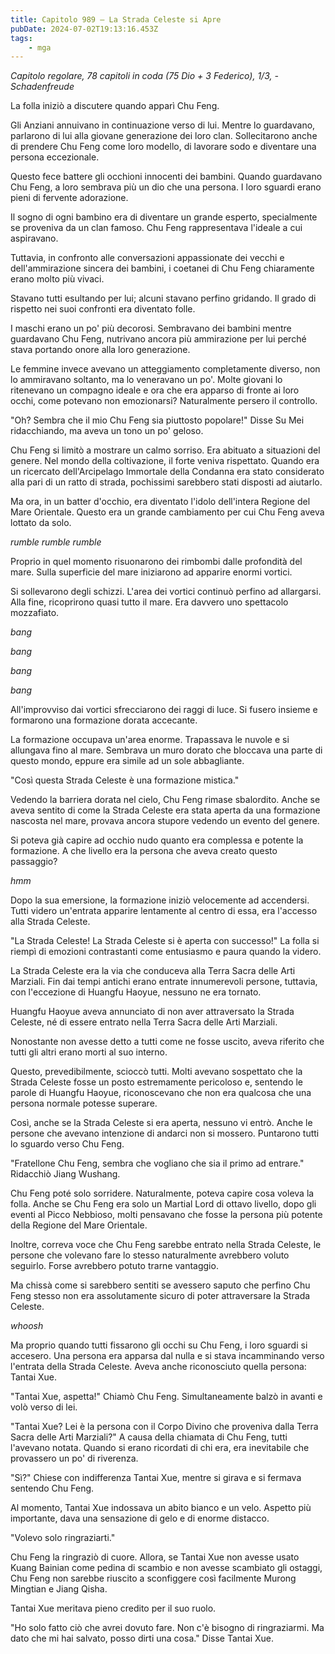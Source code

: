 ```yaml
---
title: Capitolo 989 – La Strada Celeste si Apre
pubDate: 2024-07-02T19:13:16.453Z
tags:
    - mga
---
```



<em>Capitolo regolare,
78 capitoli in coda (75 Dio + 3 Federico), 1/3,
-Schadenfreude</em>


La folla iniziò a discutere quando apparì Chu Feng.


Gli Anziani annuivano in continuazione verso di lui. Mentre lo guardavano, parlarono di lui alla giovane generazione dei loro clan. Sollecitarono anche di prendere Chu Feng come loro modello, di lavorare sodo e diventare una persona eccezionale.


Questo fece battere gli occhioni innocenti dei bambini. Quando guardavano Chu Feng, a loro sembrava più un dio che una persona. I loro sguardi erano pieni di fervente adorazione.


Il sogno di ogni bambino era di diventare un grande esperto, specialmente se proveniva da un clan famoso. Chu Feng rappresentava l'ideale a cui aspiravano.


Tuttavia, in confronto alle conversazioni appassionate dei vecchi e dell'ammirazione sincera dei bambini, i coetanei di Chu Feng chiaramente erano molto più vivaci.


Stavano tutti esultando per lui; alcuni stavano perfino gridando. Il grado di rispetto nei suoi confronti era diventato folle.


I maschi erano un po' più decorosi. Sembravano dei bambini mentre guardavano Chu Feng, nutrivano ancora più ammirazione per lui perché stava portando onore alla loro generazione.


Le femmine invece avevano un atteggiamento completamente diverso, non lo ammiravano soltanto, ma lo veneravano un po'. Molte giovani lo ritenevano un compagno ideale e ora che era apparso di fronte ai loro occhi, come potevano non emozionarsi? Naturalmente persero il controllo.


"Oh? Sembra che il mio Chu Feng sia piuttosto popolare!" Disse Su Mei ridacchiando, ma aveva un tono un po' geloso.


Chu Feng si limitò a mostrare un calmo sorriso. Era abituato a situazioni del genere. Nel mondo della coltivazione, il forte veniva rispettato. Quando era un ricercato dell'Arcipelago Immortale della Condanna era stato considerato alla pari di un ratto di strada, pochissimi sarebbero stati disposti ad aiutarlo.


Ma ora, in un batter d'occhio, era diventato l'idolo dell'intera Regione del Mare Orientale. Questo era un grande cambiamento per cui Chu Feng aveva lottato da solo.


*rumble rumble rumble*


Proprio in quel momento risuonarono dei rimbombi dalle profondità del mare. Sulla superficie del mare iniziarono ad apparire enormi vortici.


Si sollevarono degli schizzi. L'area dei vortici continuò perfino ad allargarsi. Alla fine, ricoprirono quasi tutto il mare. Era davvero uno spettacolo mozzafiato.


*bang*


*bang*


*bang*


*bang*


All'improvviso dai vortici sfrecciarono dei raggi di luce. Si fusero insieme e formarono una formazione dorata accecante.


La formazione occupava un'area enorme. Trapassava le nuvole e si allungava fino al mare. Sembrava un muro dorato che bloccava una parte di questo mondo, eppure era simile ad un sole abbagliante.


"Così questa Strada Celeste è una formazione mistica."


Vedendo la barriera dorata nel cielo, Chu Feng rimase sbalordito. Anche se aveva sentito di come la Strada Celeste era stata aperta da una formazione nascosta nel mare, provava ancora stupore vedendo un evento del genere.


Si poteva già capire ad occhio nudo quanto era complessa e potente la formazione. A che livello era la persona che aveva creato questo passaggio?


*hmm*


Dopo la sua emersione, la formazione iniziò velocemente ad accendersi. Tutti videro un'entrata apparire lentamente al centro di essa, era l'accesso alla Strada Celeste.


"La Strada Celeste! La Strada Celeste si è aperta con successo!" La folla si riempì di emozioni contrastanti come entusiasmo e paura quando la videro.


La Strada Celeste era la via che conduceva alla Terra Sacra delle Arti Marziali. Fin dai tempi antichi erano entrate innumerevoli persone, tuttavia, con l'eccezione di Huangfu Haoyue, nessuno ne era tornato.


Huangfu Haoyue aveva annunciato di non aver attraversato la Strada Celeste, né di essere entrato nella Terra Sacra delle Arti Marziali.


Nonostante non avesse detto a tutti come ne fosse uscito, aveva riferito che tutti gli altri erano morti al suo interno.


Questo, prevedibilmente, scioccò tutti. Molti avevano sospettato che la Strada Celeste fosse un posto estremamente pericoloso e, sentendo le parole di Huangfu Haoyue, riconoscevano che non era qualcosa che una persona normale potesse superare.


Così, anche se la Strada Celeste si era aperta, nessuno vi entrò. Anche le persone che avevano intenzione di andarci non si mossero. Puntarono tutti lo sguardo verso Chu Feng.


"Fratellone Chu Feng, sembra che vogliano che sia il primo ad entrare." Ridacchiò Jiang Wushang.


Chu Feng poté solo sorridere. Naturalmente, poteva capire cosa voleva la folla. Anche se Chu Feng era solo un Martial Lord di ottavo livello, dopo gli eventi al Picco Nebbioso, molti pensavano che fosse la persona più potente della Regione del Mare Orientale.


Inoltre, correva voce che Chu Feng sarebbe entrato nella Strada Celeste, le persone che volevano fare lo stesso naturalmente avrebbero voluto seguirlo. Forse avrebbero potuto trarne vantaggio.


Ma chissà come si sarebbero sentiti se avessero saputo che perfino Chu Feng stesso non era assolutamente sicuro di poter attraversare la Strada Celeste.


*whoosh*


Ma proprio quando tutti fissarono gli occhi su Chu Feng, i loro sguardi si accesero. Una persona era apparsa dal nulla e si stava incamminando verso l'entrata della Strada Celeste. Aveva anche riconosciuto quella persona: Tantai Xue.


"Tantai Xue, aspetta!" Chiamò Chu Feng. Simultaneamente balzò in avanti e volò verso di lei.


"Tantai Xue? Lei è la persona con il Corpo Divino che proveniva dalla Terra Sacra delle Arti Marziali?" A causa della chiamata di Chu Feng, tutti l'avevano notata. Quando si erano ricordati di chi era, era inevitabile che provassero un po' di riverenza.


"Sì?" Chiese con indifferenza Tantai Xue, mentre si girava e si fermava sentendo Chu Feng.


Al momento, Tantai Xue indossava un abito bianco e un velo. Aspetto più importante, dava una sensazione di gelo e di enorme distacco.


"Volevo solo ringraziarti."


Chu Feng la ringraziò di cuore. Allora, se Tantai Xue non avesse usato Kuang Bainian come pedina di scambio e non avesse scambiato gli ostaggi, Chu Feng non sarebbe riuscito a sconfiggere così facilmente Murong Mingtian e Jiang Qisha.


Tantai Xue meritava pieno credito per il suo ruolo.


"Ho solo fatto ciò che avrei dovuto fare. Non c'è bisogno di ringraziarmi. Ma dato che mi hai salvato, posso dirti una cosa." Disse Tantai Xue.
                                


                                



